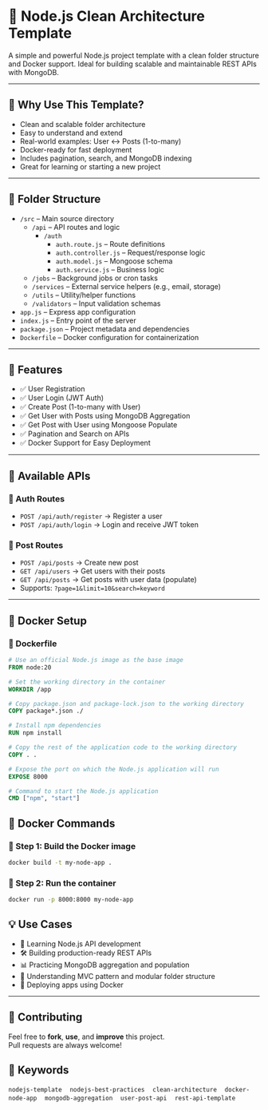 # 🧩 Node.js Clean Architecture Template

A simple and powerful Node.js project template with a clean folder structure and Docker support. Ideal for building scalable and maintainable REST APIs with MongoDB.

---

## 🚀 Why Use This Template?

- Clean and scalable folder architecture
- Easy to understand and extend
- Real-world examples: User ↔ Posts (1-to-many)
- Docker-ready for fast deployment
- Includes pagination, search, and MongoDB indexing
- Great for learning or starting a new project

---

## 📁 Folder Structure

- `/src` – Main source directory
  - `/api` – API routes and logic
    - `/auth`
      - `auth.route.js` – Route definitions
      - `auth.controller.js` – Request/response logic
      - `auth.model.js` – Mongoose schema
      - `auth.service.js` – Business logic
  - `/jobs` – Background jobs or cron tasks
  - `/services` – External service helpers (e.g., email, storage)
  - `/utils` – Utility/helper functions
  - `/validators` – Input validation schemas
- `app.js` – Express app configuration
- `index.js` – Entry point of the server
- `package.json` – Project metadata and dependencies
- `Dockerfile` – Docker configuration for containerization



---

## 🔐 Features

- ✅ User Registration
- ✅ User Login (JWT Auth)
- ✅ Create Post (1-to-many with User)
- ✅ Get User with Posts using MongoDB Aggregation
- ✅ Get Post with User using Mongoose Populate
- ✅ Pagination and Search on APIs
- ✅ Docker Support for Easy Deployment

---

## 🧪 Available APIs

### 🔸 Auth Routes
- `POST /api/auth/register` → Register a user
- `POST /api/auth/login` → Login and receive JWT token

### 🔸 Post Routes
- `POST /api/posts` → Create new post
- `GET /api/users` → Get users with their posts
- `GET /api/posts` → Get posts with user data (populate)
- Supports: `?page=1&limit=10&search=keyword`

---

## 🐳 Docker Setup

### 📄 Dockerfile

```dockerfile
# Use an official Node.js image as the base image
FROM node:20

# Set the working directory in the container
WORKDIR /app

# Copy package.json and package-lock.json to the working directory
COPY package*.json ./

# Install npm dependencies
RUN npm install

# Copy the rest of the application code to the working directory
COPY . .

# Expose the port on which the Node.js application will run
EXPOSE 8000

# Command to start the Node.js application
CMD ["npm", "start"]
```

## 🚀 Docker Commands

### 🔧 Step 1: Build the Docker image
```bash
docker build -t my-node-app . 
```

### 🏃 Step 2: Run the container

```bash
docker run -p 8000:8000 my-node-app
```


## 💡 Use Cases

- 🚀 Learning Node.js API development  
- 🛠️ Building production-ready REST APIs  
- 📊 Practicing MongoDB aggregation and population  
- 🧱 Understanding MVC pattern and modular folder structure  
- 🐳 Deploying apps using Docker  

---

## 🙌 Contributing

Feel free to **fork**, **use**, and **improve** this project.  
Pull requests are always welcome!


## 🔎 Keywords
`nodejs-template` &nbsp;&nbsp; `nodejs-best-practices` &nbsp;&nbsp; `clean-architecture` &nbsp;&nbsp; `docker-node-app` &nbsp;&nbsp; `mongodb-aggregation` &nbsp;&nbsp; `user-post-api` &nbsp;&nbsp; `rest-api-template`
